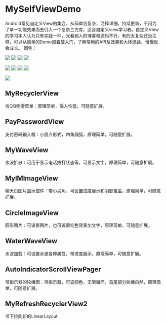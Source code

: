 # MySelfViewDemo
Android常见自定义View的集合，从简单到复杂，注释详细，持续更新，不用为了单一功能效果而去引入一个复杂三方库，适合自定义view学习者。自定义View的学习本人认为只有实践一种，光看别人的博客和源码不行，有的太复杂还没注释，可以从简单的Demo照着敲入门，了解常用的API及效果和大体思路，慢慢就会成长。
图例：

![](https://github.com/longlong-2l/MySelfViewDemo/blob/master/img/%E4%BE%A7%E6%BB%91%E6%95%88%E6%9E%9C_208.png)
![](https://github.com/longlong-2l/MySelfViewDemo/blob/master/img/%E5%B0%8F%E9%BB%91%E7%82%B9%E5%AF%86%E7%A0%81%E8%BE%93%E5%85%A5_208.gif)
![](https://github.com/longlong-2l/MySelfViewDemo/blob/master/img/%E6%B0%B4%E6%B3%A2%E7%BA%B9%E6%89%A9%E6%95%A3_208.gif)
![](https://github.com/longlong-2l/MySelfViewDemo/blob/master/img/%E8%81%8A%E5%A4%A9%E9%A1%B5%E5%9B%BE%E7%89%87%E5%B1%95%E7%A4%BA_208.gif)

![](https://github.com/longlong-2l/MySelfViewDemo/blob/master/img/%E8%AF%AD%E9%9F%B3%E5%BD%95%E5%85%A5_208.gif)
![](https://github.com/longlong-2l/MySelfViewDemo/blob/master/img/circleImageView.png)
![](https://github.com/longlong-2l/MySelfViewDemo/blob/master/img/%E6%B0%B4%E6%B3%A2%E7%BA%B9%E6%B5%81%E5%8A%A8_208.gif)
![](https://github.com/longlong-2l/MySelfViewDemo/blob/master/img/%E8%BD%AE%E6%92%AD%E5%9B%BE_208.gif)

![](https://github.com/longlong-2l/MySelfViewDemo/blob/master/img/%E4%B8%8B%E6%8B%89%E5%88%B7%E6%96%B0%E5%92%8C%E4%B8%8A%E6%8B%89%E5%8A%A0%E8%BD%BD_208.gif)

## MyRecyclerView
仿QQ侧滑菜单：原理简单，侵入性低，可随意扩展。

## PayPasswordView
支付密码输入框：小黑点形式，四角圆弧，原理简单，可随意扩展。

## MyWaveView
水波扩散：可用于显示电话拨打状态等，可显示文字，原理简单，可随意扩展。

## MyIMImageView
聊天页图片显示控件：带小尖角，可设置进度展示和阴影覆盖，原理简单，可随意扩展。

## CircleImageView
圆形图片：可设置图片，也可设置纯色背景加文字，原理简单，可随意扩展。

## WaterWaveView
水波加载：可设置水波各种属性，带进度展示，原理简单，可随意扩展。

## AutoIndicatorScrollViewPager
带指示器的轮播图：带指示器，可调颜色，无限循环，首尾部分轮播自然，原理简单，可随意扩展。

## MyRefreshRecyclerView2
带下拉刷新的LinearLayout
